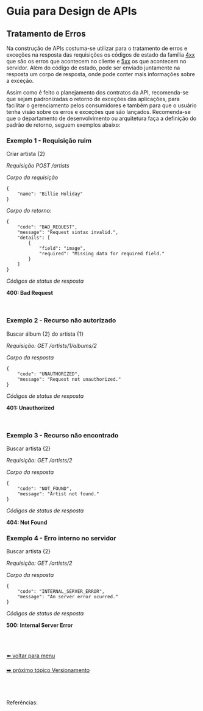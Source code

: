 # Guia para Design de APIs

## Tratamento de Erros

Na construção de APIs costuma-se utilizar para o tratamento de erros e exceções na resposta das requisições os códigos de estado da família [4xx](#http-status-code.md#4xx---erro-do-cliente) que são os erros que acontecem no cliente e [5xx](#http-status-code.md#5xx---erro-do-servidor) os que acontecem no servidor. Além do código de estado, pode ser enviado juntamente na resposta um corpo de resposta, onde pode conter mais informações sobre a exceção.

Assim como é feito o planejamento dos contratos da API, recomenda-se que sejam padronizadas o retorno de exceções das aplicações, para facilitar o gerenciamento pelos consumidores e também para que o usuário tenha visão sobre os erros e exceções que são lançados. Recomenda-se que o departamento de desenvolvimento ou arquitetura faça a definição do padrão de retorno, seguem exemplos abaixo: 

### Exemplo 1 - Requisição ruim

Criar artista {2}

*Requisição POST /artists*

*Corpo da requisição*
```
{
    "name": "Billie Holiday"
}
```

*Corpo do retorno*:
```
{
    "code": "BAD_REQUEST",
    "message": "Request sintax invalid.",
    "details": [
        {
            "field": "image",
            "required": "Missing data for required field."
        }
    ]
}
```

*Códigos de status de resposta*

**400: Bad Request**

<br>

### Exemplo 2 - Recurso não autorizado

Buscar álbum {2} do artista {1}

*Requisição: GET /artists/1/albums/2*

*Corpo da resposta*
```
{
    "code": "UNAUTHORIZED",
    "message": "Request not unauthorized."
}
```

*Códigos de status de resposta*

**401: Unauthorized**

<br>

### Exemplo 3 - Recurso não encontrado

Buscar artista {2}

*Requisição: GET /artists/2*

*Corpo da resposta*

```
{
    "code": "NOT_FOUND",
    "message": "Artist not found."
}
```

*Códigos de status de resposta*

**404: Not Found**


### Exemplo 4 - Erro interno no servidor

Buscar artista {2}

*Requisição: GET /artists/2*

*Corpo da resposta*

```
{
    "code": "INTERNAL_SERVER_ERROR",
    "message": "An server error ocurred."
} 
```

*Códigos de status de resposta*

**500: Internal Server Error**

<br><br>

[⬅️ voltar para menu](index.md)

[➡️ próximo tópico Versionamento](versioning.md)

<br><br>

Referências:

